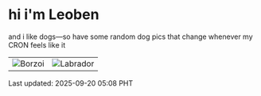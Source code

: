# hi i'm Leoben

and i like dogs—so have some random dog pics that change whenever my CRON feels like it

|  |  |
|--------|----------|
| ![Borzoi](https://random-dog-vercel.vercel.app/api/random-borzoi?v=1758316114) | ![Labrador](https://random-dog-vercel.vercel.app/api/random-labrador?v=1758316114) |

Last updated: 2025-09-20 05:08 PHT
